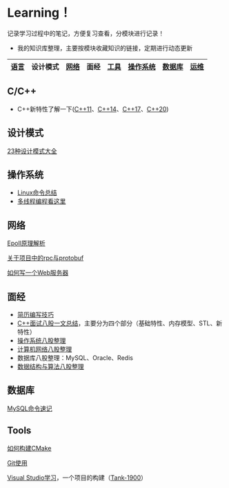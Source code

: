 # Learning！

记录学习过程中的笔记，方便复习查看，分模块进行记录！

* 我的知识库整理，主要按模块收藏知识的链接，定期进行动态更新

| [语言](./Language/Language.md) | 设计模式 | [网络](./Network/Network.md) | 面经 | [工具](./Tools/Tools.md) | [操作系统](./OS/os.md) | [数据库](./Databases/Databases.md) | [运维](./O&M/O&M.md) |
| --------------------------- | -------- | ------------------------- | ---- | --------------------- | ------------------- | ------------------------------- | ----------------- |

## C/C++

* C++新特性了解一下([C++11](./Language/Cpp11.md)、[C++14](./Language/Cpp14.md)、[C++17](./Language/Cpp17.md)、[C++20](./Language/Cpp20.md))

## 设计模式

[23种设计模式大全](./Design-Patterns/设计模式认识.md)

## 操作系统

* [Linux命令总结](./OS/Linux.md)
* [多线程编程看这里](./OS/thread.md)

## 网络

[Epoll原理解析](./Network/epoll.md)

[关于项目中的rpc与protobuf](./Network/rpc-protobuf.md)

[如何写一个Web服务器](./Network/webserver.pdf)

## 面经

* [简历编写技巧](./面经/简历编写技巧.pdf)
* [C++面试八股一文总结](./Language/C++八股.md)，主要分为四个部分（基础特性、内存模型、STL、新特性）
* [操作系统八股整理](./OS/os八股.md)
* [计算机网络八股整理](./Network/net八股.md)
* 数据库八股整理：MySQL、Oracle、Redis
* [数据结构与算法八股整理](./算法刷题/data.md)

## 数据库

[MySQL命令速记](./Databases/MySQL命令.docx)

## Tools

[如何构建CMake](./Tools/CMake/从零开始详细介绍CMake.pdf)

[Git使用](./Tools/Git/Git.md)

[Visual Studio学习](./Tools/VisualStudio/VisualStudio.md)，一个项目的构建（[Tank-1900](./Tools/VisualStudio/Tank-1900/)）
